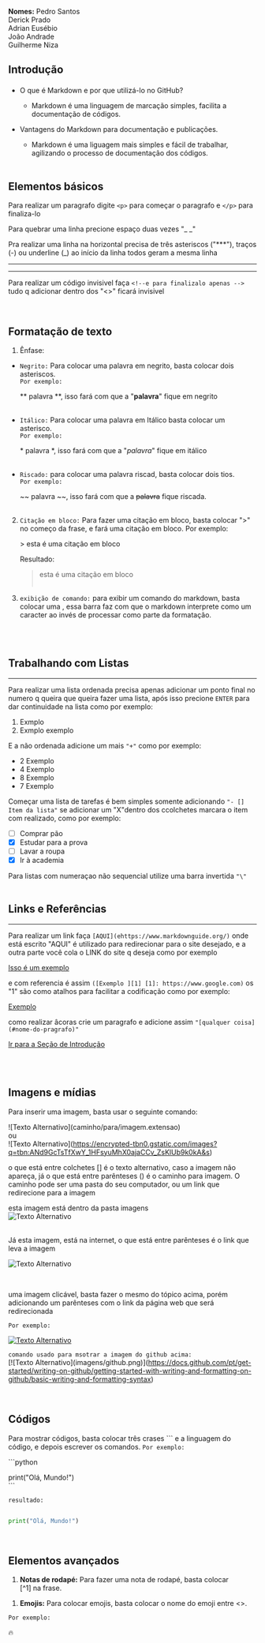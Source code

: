 **Nomes:** Pedro Santos  
Derick Prado  
Adrian Eusébio  
João Andrade  
Guilherme Niza  


## <p>Introdução</p>

* O que é Markdown e por que utilizá-lo no GitHub?  
    * Markdown é uma linguagem de marcação simples, facilita a documentação de códigos.

* Vantagens do Markdown para documentação e publicações.

    * Markdown é uma liguagem mais simples e fácil de trabalhar, agilizando o processo de documentação dos códigos.
<br><br>

## Elementos básicos

   
Para realizar um paragrafo digite ```<p>``` para começar o paragrafo e ```</p>``` para finaliza-lo

Para quebrar uma linha precione espaço duas vezes "_ _"

Pra realizar uma linha na horizontal precisa de três asteriscos ("***"), traços (-) ou underline (_) ao início da linha todos geram a mesma linha 
***  
***

Para realizar um código invisivel faça ``<!--e para finalizalo apenas -->`` tudo q adicionar dentro dos "<>" ficará invisivel 
<!-- isso é um comentario invisivel ele nao aparece no preview somente no código --> 
<br>

## Formatação de texto 

1. Ênfase:
   
* ```Negrito:``` Para colocar uma palavra em negrito, basta colocar dois asteriscos.  
   ```Por exemplo:``` 
    
    ** palavra **, isso fará com que a "**palavra**" fique em negrito
<br><br>
* ```Itálico:``` Para colocar uma palavra em Itálico basta colocar um asterisco.  
```Por exemplo:``` 

     
    \* palavra *, isso fará com que a "*palavra*" fique em itálico
<br><br>
* ```Riscado:``` para colocar uma palavra riscad, basta colocar dois tios.  
  ```Por exemplo:``` 
    
    \~~ palavra \~~, isso fará com que a ~~palavra~~ fique riscada.
<br><br>


2. ``Citação em bloco:`` Para fazer uma citação em bloco, basta colocar "\>" no começo da frase, e fará uma citação em bloco.
   Por exemplo:  

   \> esta é uma citação em bloco  
  
   Resultado:
   >esta é uma citação em bloco
<br><br>


1. ``exibição de comando:`` para exibir um comando do markdown, basta colocar uma \, essa barra faz com que o markdown interprete como um caracter ao invés de processar como parte da formatação.

<br><br>

## Trabalhando com Listas
---

Para realizar uma lista ordenada precisa apenas adicionar um ponto final no numero q queira  que queira fazer uma lista, após isso precione ```ENTER``` para dar continuidade na lista como por exemplo: 

1. Exmplo 
2. Exmplo exemplo 

E a não ordenada adicione um mais ``"+"`` como por exemplo:

+  2 Exemplo
+  4 Exemplo  
+  8 Exemplo   
+  7 Exemplo 

Começar uma lista de tarefas é bem simples somente adicionando ``"- [] Item da lista"`` se adicionar um "X"dentro dos ccolchetes marcara o item com realizado, como por exemplo:

- [ ] Comprar pão
- [x] Estudar para a prova
- [ ] Lavar a roupa
- [x] Ir à academia

Para listas com numeraçao não sequencial utilize uma barra invertida ``"\"``
<br><br>

## Links e Referências
---

Para realizar um link faça ``[AQUI](ehttps://www.markdownguide.org/)`` onde está escrito "AQUI" é utilizado para redirecionar para o site desejado, e a outra parte você cola o LINK do site q deseja como por exemplo 

[Isso é um exemplo](https://www.youtube.com/)


e com referencia é assim ``([Exemplo ][1] [1]: https://www.google.com)`` os "1" são como atalhos para facilitar a codificação como por exemplo:

[Exemplo ][1]

[1]: https://www.youtube.com/

como realizar âcoras crie um paragrafo e adicione assim ``"[qualquer coisa](#nome-do-pragrafo)"``

[Ir para a Seção de Introdução](#Introdução)

<br><br>

## Imagens e mídias

Para inserir uma imagem, basta usar o seguinte comando:  

![Texto Alternativo]\(caminho/para/imagem.extensao)  
ou  
![Texto Alternativo]\(https://encrypted-tbn0.gstatic.com/images?q=tbn:ANd9GcTsTfXwY_1HFsyuMhX0ajaCCv_ZsKlUb9k0kA&s)

o que está entre colchetes [] é o texto alternativo, caso a imagem não apareça, já o que está entre parênteses () é o caminho para imagem. O caminho pode ser uma pasta do seu computador, ou um link que redirecione para a imagem

esta imagem está dentro da pasta imagens<br>
![Texto Alternativo](imagens/images.png)

<br>Já esta imagem, está na internet, o que está entre parênteses é o link que leva a imagem

![Texto Alternativo](https://encrypted-tbn0.gstatic.com/images?q=tbn:ANd9GcTsTfXwY_1HFsyuMhX0ajaCCv_ZsKlUb9k0kA&s)

<br>

uma imagem clicável, basta fazer o mesmo do tópico acima, porém adicionando um parênteses com o link da página web que será redirecionada  <br>

``Por exemplo:``

[![Texto Alternativo](imagens/github.png)](https://docs.github.com/pt/get-started/writing-on-github/getting-started-with-writing-and-formatting-on-github/basic-writing-and-formatting-syntax)


``comando usado para msotrar a imagem do github acima:``<br>
[\![Texto Alternativo]\(imagens/github.png)]\(https://docs.github.com/pt/get-started/writing-on-github/getting-started-with-writing-and-formatting-on-github/basic-writing-and-formatting-syntax)

<br>

## Códigos

Para mostrar códigos, basta colocar três crases ``` e a linguagem do código, e depois escrever os comandos.
``Por exemplo:`` 

\```python  
 
print("Olá, Mundo!")  
\```

``resultado:``

```python

print("Olá, Mundo!")
```
<br>

## Elementos avançados

1. **Notas de rodapé:** Para fazer uma nota de rodapé, basta colocar  
\[^1] na frase.
  
[^1]: este é um exemplo de rodapé


1. **Emojis:** Para colocar emojis, basta colocar o nome do emoji entre <>.

``Por exemplo:`` 

:fire:




